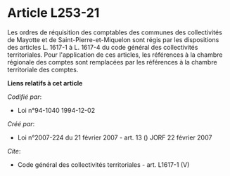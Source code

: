 # Article L253-21

Les ordres de réquisition des comptables des communes des collectivités de Mayotte et de Saint-Pierre-et-Miquelon sont régis
par les dispositions des articles L. 1617-1 à L. 1617-4 du code général des collectivités territoriales. Pour l'application
de ces articles, les références à la chambre régionale des comptes sont remplacées par les références à la chambre
territoriale des comptes.

**Liens relatifs à cet article**

_Codifié par_:

  - Loi n°94-1040 1994-12-02

_Créé par_:

  - Loi n°2007-224 du 21 février 2007 - art. 13 () JORF 22 février 2007

_Cite_:

  - Code général des collectivités territoriales - art. L1617-1 (V)
